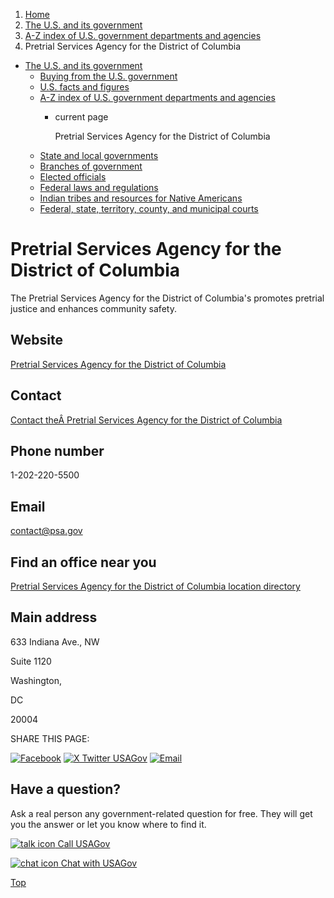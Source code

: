 1. [Home](/)
2. [The U.S. and its government](/about-the-us)
3. [A-Z index of U.S. government departments and agencies](/agency-index)
4. Pretrial Services Agency for the District of Columbia

* [The U.S. and its government](/about-the-us)
  + [Buying from the U.S. government](/buy-from-government)
  + [U.S. facts and figures](/facts-figures)
  + [A-Z index of U.S. government departments and agencies](/agency-index)
    - current page

      Pretrial Services Agency for the District of Columbia
  + [State and local governments](/state-local-governments)
  + [Branches of government](/branches-of-government)
  + [Elected officials](/elected-officials)
  + [Federal laws and regulations](/laws-and-regulations)
  + [Indian tribes and resources for Native Americans](/tribes)
  + [Federal, state, territory, county, and municipal courts](/courts)

Pretrial Services Agency for the District of Columbia
=====================================================

The Pretrial Services Agency for the District of Columbia's promotes pretrial justice and enhances community safety.

Website
-------

[Pretrial Services Agency for the District of Columbia](https://www.psa.gov/)

Contact
-------

[Contact theÂ Pretrial Services Agency for the District of Columbia](https://www.psa.gov/?q=contact)

Phone number
------------

1-202-220-5500

Email
-----

[contact@psa.gov](mailto:contact@psa.gov)

Find an office near you
-----------------------

[Pretrial Services Agency for the District of Columbia location directory](https://www.psa.gov/?q=contact/location_directory)

Main address
------------

633 Indiana Ave., NW
  

Suite 1120
  

Washington,

DC

20004

SHARE THIS PAGE:

[![Facebook](/themes/custom/usagov/images/social-media-icons/Facebook_Icon.svg)](https://www.facebook.com/sharer/sharer.php?u=https://www.usa.gov/agencies/pretrial-services-agency-for-the-district-of-columbia&v=3)
[![X Twitter USAGov](/themes/custom/usagov/images/social-media-icons/X_Twitter_Icon.svg?version=2)](https://twitter.com/intent/tweet?source=webclient&text=https://www.usa.gov/agencies/pretrial-services-agency-for-the-district-of-columbia)
[![Email](/themes/custom/usagov/images/social-media-icons/Email_Icon.svg?version=2)](mailto:?subject=https://www.usa.gov/agencies/pretrial-services-agency-for-the-district-of-columbia)

Have a question?
----------------

Ask a real person any government-related question for free. They will get you the answer or let you know where to find it.

[![talk icon](/themes/custom/usagov/images/ICONS_talk.png)
Call USAGov](/phone)

[![chat icon](/themes/custom/usagov/images/ICONS_chat.png)
Chat with USAGov](/chat)

[Top](#main-content)